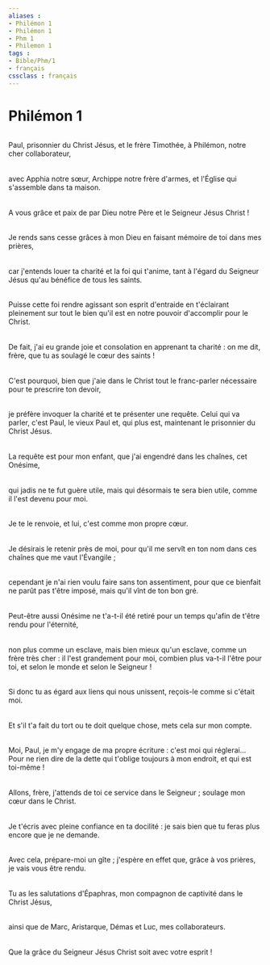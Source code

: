 ```yaml
---
aliases : 
- Philémon 1
- Philémon 1
- Phm 1
- Philemon 1
tags : 
- Bible/Phm/1
- français
cssclass : français
---
```


# Philémon 1

###### 
Paul, prisonnier du Christ Jésus, et le frère Timothée, à Philémon, notre cher collaborateur, 
###### 
avec Apphia notre sœur, Archippe notre frère d'armes, et l'Église qui s'assemble dans ta maison. 
###### 
A vous grâce et paix de par Dieu notre Père et le Seigneur Jésus Christ ! 
###### 
Je rends sans cesse grâces à mon Dieu en faisant mémoire de toi dans mes prières, 
###### 
car j'entends louer ta charité et la foi qui t'anime, tant à l'égard du Seigneur Jésus qu'au bénéfice de tous les saints. 
###### 
Puisse cette foi rendre agissant son esprit d'entraide en t'éclairant pleinement sur tout le bien qu'il est en notre pouvoir d'accomplir pour le Christ. 
###### 
De fait, j'ai eu grande joie et consolation en apprenant ta charité : on me dit, frère, que tu as soulagé le cœur des saints ! 
###### 
C'est pourquoi, bien que j'aie dans le Christ tout le franc-parler nécessaire pour te prescrire ton devoir, 
###### 
je préfère invoquer la charité et te présenter une requête. Celui qui va parler, c'est Paul, le vieux Paul et, qui plus est, maintenant le prisonnier du Christ Jésus. 
###### 
La requête est pour mon enfant, que j'ai engendré dans les chaînes, cet Onésime, 
###### 
qui jadis ne te fut guère utile, mais qui désormais te sera bien utile, comme il l'est devenu pour moi. 
###### 
Je te le renvoie, et lui, c'est comme mon propre cœur. 
###### 
Je désirais le retenir près de moi, pour qu'il me servît en ton nom dans ces chaînes que me vaut l'Évangile ; 
###### 
cependant je n'ai rien voulu faire sans ton assentiment, pour que ce bienfait ne parût pas t'être imposé, mais qu'il vînt de ton bon gré. 
###### 
Peut-être aussi Onésime ne t'a-t-il été retiré pour un temps qu'afin de t'être rendu pour l'éternité, 
###### 
non plus comme un esclave, mais bien mieux qu'un esclave, comme un frère très cher : il l'est grandement pour moi, combien plus va-t-il l'être pour toi, et selon le monde et selon le Seigneur ! 
###### 
Si donc tu as égard aux liens qui nous unissent, reçois-le comme si c'était moi. 
###### 
Et s'il t'a fait du tort ou te doit quelque chose, mets cela sur mon compte. 
###### 
Moi, Paul, je m'y engage de ma propre écriture : c'est moi qui réglerai... Pour ne rien dire de la dette qui t'oblige toujours à mon endroit, et qui est toi-même ! 
###### 
Allons, frère, j'attends de toi ce service dans le Seigneur ; soulage mon cœur dans le Christ. 
###### 
Je t'écris avec pleine confiance en ta docilité : je sais bien que tu feras plus encore que je ne demande. 
###### 
Avec cela, prépare-moi un gîte ; j'espère en effet que, grâce à vos prières, je vais vous être rendu. 
###### 
Tu as les salutations d'Épaphras, mon compagnon de captivité dans le Christ Jésus, 
###### 
ainsi que de Marc, Aristarque, Démas et Luc, mes collaborateurs. 
###### 
Que la grâce du Seigneur Jésus Christ soit avec votre esprit ! 
